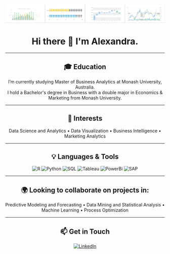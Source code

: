 <!-- Banner and Introduction -->
<div align="center">
  <img src="https://github.com/agoh0008/agoh0008/blob/main/banner.png" alt="Banner">
  <h1>Hi there 👋 I'm Alexandra.</h1>
</div>

<hr>

<!-- Education and Background -->
<div align="center">
  <h2>🎓 Education</h2>
  <p>I’m currently studying Master of Business Analytics at Monash University, Australia.<br>
  I hold a Bachelor's degree in Business with a double major in Economics & Marketing from Monash University.</p>
</div>

<hr>

<!-- Interests -->
<div align="center">
  <h2>🌟 Interests</h2>
  <p>Data Science and Analytics • Data Visualization • Business Intelligence • Marketing Analytics</p>
</div>

<hr>

<!-- Skills Section -->
<div align="center">
  <h2>💡 Languages & Tools</h2>
  <img src="https://img.shields.io/badge/R-276DC3?style=for-the-badge&logo=r&logoColor=white" alt="R">
  <img src="https://img.shields.io/badge/Python-FFD43B?style=for-the-badge&logo=python&logoColor=blue" alt="Python">
  <img src="https://img.shields.io/badge/MySQL-005C84?style=for-the-badge&logo=mysql&logoColor=white" alt="SQL">
  <img src="https://img.shields.io/badge/Tableau-E97627?style=for-the-badge&logo=Tableau&logoColor=white" alt="Tableau">
  <img src="https://img.shields.io/badge/PowerBI-F2C811?style=for-the-badge&logo=Power%20BI&logoColor=white" alt="PowerBi">
  <img src="https://img.shields.io/badge/SAP-0FAAFF?style=for-the-badge&logo=sap&logoColor=white" alt="SAP">
</div>

<hr>

<!-- Collaboration Section -->
<div align="center">
  <h2>🌍 Looking to collaborate on projects in:</h2>
  <p>Predictive Modeling and Forecasting • Data Mining and Statistical Analysis • Machine Learning • Process Optimization</p>
</div>

<hr>

<!-- Contact -->
<div align="center">
  <h2>📫 Get in Touch</h2>
  <a href="https://www.linkedin.com/in/alexandra-goh-4b3023181/">
    <img src="https://img.shields.io/badge/LinkedIn-0077B5?style=for-the-badge&logo=linkedin&logoColor=white" alt="LinkedIn">
  </a>
</div>
